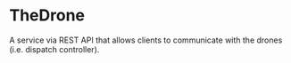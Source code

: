 # TheDrone
A service via REST API that allows clients to communicate with the drones (i.e. dispatch controller).
